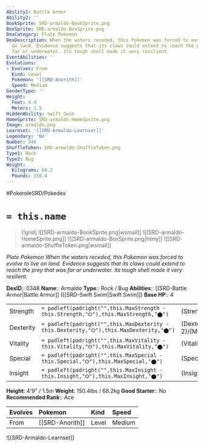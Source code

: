 ```yaml
---
Ability1: Battle Armor
Ability2: ''
BookSprite: SRD-armaldo-BookSprite.png
BoxSprite: SRD-armaldo-BoxSprite.png
DexCategory: Plate Pokemon
DexDescription: When the waters receded, this Pokemon was forced to evolve to live
  on land. Evidence suggests that its claws could extend to reach the prey that was
  far or underwater. Its tough shell made it very resilient.
EventAbilities: ''
Evolutions:
- Evolves: From
  Kind: Level
  Pokemon: '[[SRD-Anorith]]'
  Speed: Medium
GenderType: ''
Height:
  Feet: 4.9
  Meters: 1.5
HiddenAbility: Swift Swim
HomeSprite: SRD-armaldo-HomeSprite.png
Image: armaldo.png
Learnset: '[[SRD-Armaldo-Learnset]]'
Legendary: 'No'
Number: 348
ShuffleToken: SRD-armaldo-ShuffleToken.png
Type1: Rock
Type2: Bug
Weight:
  Kilograms: 68.2
  Pounds: 150.4
---
```


#PokeroleSRD/Pokedex

# `= this.name`

> [!grid]
> ![[SRD-armaldo-BookSprite.png|wsmall]]
> ![[SRD-armaldo-HomeSprite.png]]
> ![[SRD-armaldo-BoxSprite.png|htiny]]
> ![[SRD-armaldo-ShuffleToken.png|wsmall]]


*Plate Pokemon*
*When the waters receded, this Pokemon was forced to evolve to live on land. Evidence suggests that its claws could extend to reach the prey that was far or underwater. Its tough shell made it very resilient.*

**DexID**:: 0348
**Name**:: Armaldo
**Type**:: Rock / Bug
**Abilities**:: [[SRD-Battle Armor|Battle Armor]] ([[SRD-Swift Swim|Swift Swim]])
**Base HP**:: 4

|           |                                                                                        |                                          |
| --------- | -------------------------------------------------------------------------------------- | ---------------------------------------- |
| Strength  | `= padleft(padright("",this.MaxStrength - this.Strength,"⭘"),this.MaxStrength,"⬤")`    | (Strength::3)/(MaxStrength::7)   |
| Dexterity | `= padleft(padright("",this.MaxDexterity - this.Dexterity,"⭘"),this.MaxDexterity,"⬤")` | (Dexterity:: 2)/(MaxDexterity::4) |
| Vitality  | `= padleft(padright("",this.MaxVitality - this.Vitality,"⭘"),this.MaxVitality,"⬤")`    | (Vitality::3)/(MaxVitality::6)   |
| Special   | `= padleft(padright("",this.MaxSpecial - this.Special,"⭘"),this.MaxSpecial,"⬤")`       | (Special::2)/(MaxSpecial::5)     |
| Insight   | `= padleft(padright("",this.MaxInsight - this.Insight,"⭘"),this.MaxInsight,"⬤")`       | (Insight::2)/(MaxInsight::5)     |

**Height**: 4'9" / 1.5m
**Weight**: 150.4lbs / 68.2kg
**Good Starter**:: No
**Recommended Rank**:: Ace

| Evolves   | Pokemon         | Kind   | Speed   |
|:----------|:----------------|:-------|:--------|
| From      | [[SRD-Anorith]] | Level  | Medium  |

![[SRD-Armaldo-Learnset]]